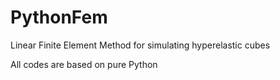# PythonFem
Linear Finite Element Method for simulating hyperelastic cubes

All codes are based on pure Python
